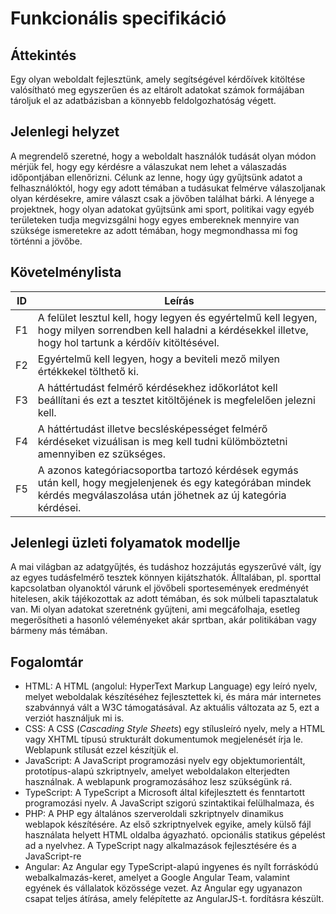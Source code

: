 Funkcionális specifikáció
=========================

Áttekintés
----------
Egy olyan weboldalt fejlesztünk, amely segítségével kérdőívek kitöltése valósítható meg egyszerűen és az eltárolt adatokat számok formájában tároljuk el az adatbázisban a könnyebb feldolgozhatóság végett.

Jelenlegi helyzet
-----------------

A megrendelő szeretné, hogy a weboldalt használók tudását olyan módon mérjük fel, hogy egy kérdésre a válaszukat nem lehet a válaszadás időpontjában ellenőrizni. Célunk az lenne, hogy úgy gyűjtsünk adatot a felhasználóktól, hogy egy adott témában a tudásukat felmérve válaszoljanak olyan kérdésekre, amire választ csak a jövőben találhat bárki. A lényege a projektnek, hogy olyan adatokat gyűjtsünk ami sport, politikai vagy egyéb területeken tudja megvizsgálni hogy egyes embereknek mennyire van szüksége ismeretekre az adott témában, hogy megmondhassa mi fog történni a jövőbe.


Követelménylista
----
| ID | Leírás |
|----| ------ |
|F1| A felület lesztul kell, hogy legyen és egyértelmű kell legyen, hogy milyen sorrendben kell haladni a kérdésekkel illetve, hogy hol tartunk a kérdőív kitöltésével. |
|F2| Egyértelmű kell legyen, hogy a beviteli mező milyen értékkekel tölthető ki. |
|F3| A háttértudást felmérő kérdésekhez időkorlátot kell beállítani és ezt a tesztet kitöltőjének is megfelelően jelezni kell.|
|F4| A háttértudást illetve becslésképességet felmérő kérdéseket vizuálisan is meg kell tudni külömböztetni amennyiben ez szükséges.|
|F5| A azonos kategóriacsoportba tartozó kérdések egymás után kell, hogy megjelenjenek és egy kategórában mindek kérdés megválaszolása után jöhetnek az új kategória kérdései.|

Jelenlegi üzleti folyamatok modellje
------------------------------------

A mai világban az adatgyűjtés, és tudáshoz hozzájutás egyszerűvé vált, így az egyes tudásfelmérő tesztek könnyen kijátszhatók. Álltalában, pl. sporttal kapcsolatban olyanoktól várunk el jövőbeli sportesemények eredményét hitelesen, akik tájékozottak az adott témában, és sok múlbeli tapasztalatuk van. Mi olyan adatokat szeretnénk gyűjteni, ami megcáfolhaja, esetleg megerősítheti a hasonló véleményeket akár sprtban, akár politikában vagy bármeny más témában.

Fogalomtár
---

- HTML: A HTML (angolul: HyperText Markup Language) egy leíró nyelv, melyet weboldalak készítéséhez fejlesztettek ki, és mára már internetes szabvánnyá vált a W3C támogatásával. Az aktuális változata az 5, ezt a verziót használjuk mi is.
- CSS: A CSS (_Cascading  Style  Sheets_) egy stílusleíró nyelv, mely a HTML vagy XHTML típusú strukturált dokumentumok megjelenését írja le. Weblapunk stílusát ezzel készítjük el.
- JavaScript: A JavaScript  programozási nyelv egy objektumorientált, prototípus-alapú szkriptnyelv, amelyet weboldalakon elterjedten használnak. A weblapunk programozásához lesz szükségünk rá.
- TypeScript: A TypeScript a Microsoft által kifejlesztett és fenntartott programozási nyelv. A JavaScript szigorú szintaktikai felülhalmaza, és
- PHP: A PHP egy általános szerveroldali szkriptnyelv dinamikus weblapok készítésére. Az első szkriptnyelvek egyike, amely külső fájl használata helyett HTML oldalba ágyazható. opcionális statikus gépelést ad a nyelvhez. A TypeScript nagy alkalmazások fejlesztésére és a JavaScript-re
- Angular: Az Angular egy TypeScript-alapú ingyenes és nyílt forráskódú webalkalmazás-keret, amelyet a Google Angular Team, valamint egyének és vállalatok közössége vezet. Az Angular egy ugyanazon csapat teljes átírása, amely felépítette az AngularJS-t. fordításra készült.

